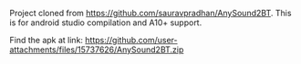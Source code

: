 Project cloned from https://github.com/sauravpradhan/AnySound2BT.
This is for android studio compilation and A10+ support.

Find the apk at link: https://github.com/user-attachments/files/15737626/AnySound2BT.zip
